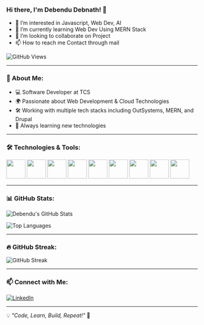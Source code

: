 ### Hi there, I'm Debendu Debnath! 👋

- 👀 I’m interested in Javascript, Web Dev, AI
- 🌱 I’m currently learning Web Dev Using MERN Stack
- 💞️ I’m looking to collaborate on Project
- 📫 How to reach me Contact through mail

![GitHub Views](https://komarev.com/ghpvc/?username=dibyendu-git-platform&color=blue)

---

### 🚀 About Me:
- 💻 Software Developer at TCS
- 🌍 Passionate about Web Development & Cloud Technologies
- 🛠 Working with multiple tech stacks including OutSystems, MERN, and Drupal
- 🚀 Always learning new technologies

---

### 🛠 Technologies & Tools:
<p align="left">
  <img src="https://cdn.jsdelivr.net/gh/devicons/devicon/icons/html5/html5-original.svg" width="50" height="50"/>
  <img src="https://cdn.jsdelivr.net/gh/devicons/devicon/icons/css3/css3-original.svg" width="50" height="50"/>
  <img src="https://cdn.jsdelivr.net/gh/devicons/devicon/icons/javascript/javascript-original.svg" width="50" height="50"/>
  <img src="https://cdn.jsdelivr.net/gh/devicons/devicon/icons/nodejs/nodejs-original.svg" width="50" height="50"/>
  <img src="https://cdn.jsdelivr.net/gh/devicons/devicon/icons/mongodb/mongodb-original.svg" width="50" height="50"/>
  <img src="https://cdn.jsdelivr.net/gh/devicons/devicon/icons/git/git-original.svg" width="50" height="50"/>
  <img src="https://cdn.jsdelivr.net/gh/devicons/devicon/icons/github/github-original.svg" width="50" height="50"/>
  <img src="https://img.icons8.com/color/50/000000/outsystems.png" width="50" height="50"/>
  <img src="https://cdn.jsdelivr.net/gh/devicons/devicon/icons/googlecloud/googlecloud-original.svg" width="50" height="50"/>
</p>

---

### 📊 GitHub Stats:
![Debendu's GitHub Stats](https://github-readme-stats.vercel.app/api?username=dibyendu-git-platform&show_icons=true&theme=radical)

![Top Languages](https://github-readme-stats.vercel.app/api/top-langs/?username=dibyendu-git-platform&layout=compact&theme=radical)

---

### 🔥 GitHub Streak:
![GitHub Streak](https://github-readme-streak-stats.herokuapp.com/?user=dibyendu-git-platform&theme=radical)

---

### 📫 Connect with Me:
[![LinkedIn](https://img.shields.io/badge/LinkedIn-Connect-blue?style=for-the-badge&logo=linkedin)](https://www.linkedin.com/in/dibyendu-debnath-57814a326)

---

💡 _"Code, Learn, Build, Repeat!"_ 🚀


